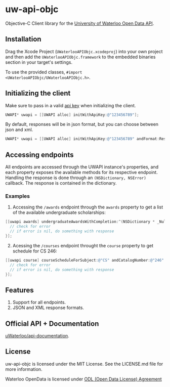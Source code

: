 # uw-api-objc
Objective-C Client library for the [University of Waterloo Open Data API](https://github.com/uWaterloo/api-documentation).

## Installation

Drag the Xcode Project (`UWaterlooAPIObjc.xcodeproj`) into your own project and then add the `UWaterlooAPIObjc.framework` to the embedded binaries section in your target's settings.

To use the provided classes, `#import <UWaterlooAPIObjc/UWaterlooAPIObjc.h>`.

## Initializing the client

Make sure to pass in a valid [api key](https://uwaterloo.ca/api/register) when initializing the client.

```objective-c
UWAPI* uwapi = [[UWAPI alloc] initWithApiKey:@"123456789"];
```

By default, responses will be in json format, but you can choose between json and xml.

```objective-c
UWAPI* uwapi = [[UWAPI alloc] initWithApiKey:@"123456789" andFormat:ResponseFormatXml];
```

## Accessing endpoints

All endpoints are accessed through the UWAPI instance's properties, and each property exposes the available methods for its respective endpoint. Handling the response is done through an `(NSDictionary, NSError)` callback. The response is contained in the dictionary.

### Examples

1. Accessing the `/awards` endpoint through the `awards` property to get a list of the available undergraduate scholarships:
```objective-c
[[uwapi awards] undergraduateAwardsWithCompletion:^(NSDictionary * _Nullable response, NSError * _Nullable error) {
  // check for error
  // if error is nil, do something with response
}];
```

2. Acessing the `/courses` endpoint throught the `course` property to get schedule for CS 246:
```objective-c
[[uwapi course] courseScheduleForSubject:@"CS" andCatalogNumber:@"246" withCompletion:^(NSDictionary * _Nullable response, NSError * _Nullable error) {
  // check for error
  // if error is nil, do something with response
}];
```

## Features
1. Support for all endpoints.
2. JSON and XML response formats.

## Official API + Documentation
[uWaterloo/api-documentation](https://github.com/uWaterloo/api-documentation).

## License
uw-api-objc is licensed under the MIT License. See the LICENSE.md file for more information.

Waterloo OpenData is licensed under [ODL (Open Data License) Agreement](https://uwaterloo.ca/open-data/university-waterloo-open-data-license-agreement-v1)
